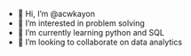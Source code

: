 - 👋 Hi, I’m @acwkayon
- 👀 I’m interested in problem solving
- 🌱 I’m currently learning python and SQL
- 💞️ I’m looking to collaborate on data analytics


<!---
acwkayon/acwkayon is a ✨ special ✨ repository because its `README.md` (this file) appears on your GitHub profile.
You can click the Preview link to take a look at your changes.
--->
